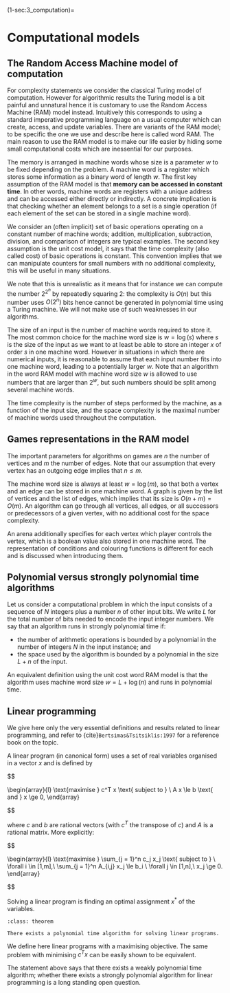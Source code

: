 (1-sec:3_computation)=
# Computational models

## The Random Access Machine model of computation

For complexity statements we consider the classical Turing model of computation.
However for algorithmic results the Turing model is a bit painful and unnatural hence it is customary to use the Random Access Machine (RAM) model instead.
Intuitively this corresponds to using a standard imperative programming language on a usual computer which can create, access, and update variables.
There are variants of the RAM model; to be specific the one we use and describe here is called word RAM.
The main reason to use the RAM model is to make our life easier by hiding some small computational costs which are inessential for our purposes.


The memory is arranged in machine words whose size is a parameter $w$ to be fixed depending on the problem.
A machine word is a register which stores some information as a binary word of length $w$.
The first key assumption of the RAM model is that **memory can be accessed in constant time**.
In other words, machine words are registers with a unique address and can be accessed either directly or indirectly.
A concrete implication is that checking whether an element belongs to a set is a single operation (if each element of the set can be stored in a single machine word).


We consider an (often implicit) set of basic operations operating on a constant number of machine words; 
addition, multiplication, subtraction, division, and comparison of integers are typical examples.
The second key assumption is the unit cost model, it says that the time complexity (also called cost) of basic operations is constant.
This convention implies that we can manipulate counters for small numbers with no additional complexity, this will be useful in many situations.

We note that this is unrealistic as it means that for instance we can compute the number $2^{2^n}$ by repeatedly squaring $2$: the complexity is $O(n)$ but this number uses $O(2^n)$ bits hence cannot be generated in polynomial time using a Turing machine.
We will not make use of such weaknesses in our algorithms.


The size of an input is the number of machine words required to store it.
The most common choice for the machine word size is $w = \log(s)$ where $s$ is the size of the input as we want to at least be able to store an integer $x$ of order $s$ in one machine word.
However in situations in which there are numerical inputs, it is reasonable to assume that each input number fits into one machine word,
leading to a potentially larger $w$.
Note that an algorithm in the word RAM model with machine word size $w$ is allowed to use numbers that are larger than $2^w$, but such numbers should be split among several machine words.


The time complexity is the number of steps performed by the machine, as a function of the input size, 
and the space complexity is the maximal number of machine words used throughout the computation.

## Games representations in the RAM model

The important parameters for algorithms on games are $n$ the number of vertices and $m$ the number of edges.
Note that our assumption that every vertex has an outgoing edge implies that $n \le m$.

The machine word size is always at least $w = \log(m)$, so that both a vertex and an edge can be stored in one machine word.
A graph is given by the list of vertices and the list of edges, which implies that its size is $O(n + m) = O(m)$.
An algorithm can go through all vertices, all edges, or all successors or predecessors of a given vertex, 
with no additional cost for the space complexity.

An arena additionally specifies for each vertex which player controls the vertex, which is a boolean value also stored in one machine word.
The representation of conditions and colouring functions is different for each and is discussed when introducing them.

## Polynomial versus strongly polynomial time algorithms

Let us consider a computational problem in which the input consists of a sequence of $N$ integers plus a number $n$ of other input bits.
We write $L$ for the total number of bits needed to encode the input integer numbers. 
We say that an algorithm runs in strongly polynomial time if: 

*  the number of arithmetic operations is bounded by a polynomial in the number of integers $N$ in the input instance; and
*  the space used by the algorithm is bounded by a polynomial in the size $L + n$ of the input.

An equivalent definition using the unit cost word RAM model is that the algorithm uses machine word size $w = L + \log(n)$
and runs in polynomial time.

## Linear programming

We give here only the very essential definitions and results related to linear programming,
and refer to {cite}`Bertsimas&Tsitsiklis:1997` for a reference book on the topic.

A linear program (in canonical form) uses a set of real variables organised in a vector $x$ and is defined by

$$

\begin{array}{l}
\text{maximise } c^T x \text{ subject to } \\
A x \le b \text{ and } x \ge 0,
\end{array}

$$

where $c$ and $b$ are rational vectors (with $c^T$ the transpose of $c$) and $A$ is a rational matrix. 
More explicitly: 

$$

\begin{array}{l}
\text{maximise } \sum_{j = 1}^n c_j x_j \text{ subject to } \\
\forall i \in [1,m],\ \sum_{j = 1}^n A_{i,j} x_j \le b_i \\
\forall j \in [1,n],\ x_j \ge 0.
\end{array}

$$

Solving a linear program is finding an optimal assignment $x^*$ of the variables.

```{admonition} Theorem
:class: theorem

There exists a polynomial time algorithm for solving linear programs.

```

We define here linear programs with a maximising objective. 
The same problem with minimising $c^T x$ can be easily shown to be equivalent.

The statement above says that there exists a weakly polynomial time algorithm; whether there exists a strongly polynomial algorithm for linear programming is a long standing open question.

